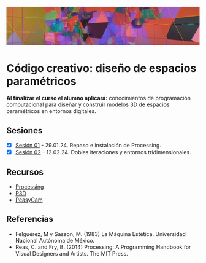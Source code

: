 ![portada](https://github.com/EmilioOcelotl/cc4-24-2/blob/main/img/banner.png)

# Código creativo: diseño de espacios paramétricos

**Al finalizar el curso el alumno aplicará:** conocimientos de programación computacional para diseñar y construir modelos 3D de espacios paramétricos en entornos digitales.

## Sesiones

- [x] [Sesión 01](https://github.com/EmilioOcelotl/cc4-24-2/blob/main/doc/s01.md) - 29.01.24. Repaso e instalación de Processing. 
- [x] [Sesión 02](https://github.com/EmilioOcelotl/cc4-24-2/blob/main/doc/s02.md) - 12.02.24. Dobles iteraciones y entornos tridimensionales. 

## Recursos

- [Processing](https://processing.org/)
- [P3D](https://processing.org/tutorials/p3d)
- [PeasyCam](https://mrfeinberg.com/peasycam/)

## Referencias

- Felguérez, M y Sasson, M. (1983) La Máquina Estética. Universidad Nacional Autónoma de México.
- Reas, C. and Fry, B. (2014) Processing: A Programming Handbook for Visual Designers and Artists. The MIT Press.

